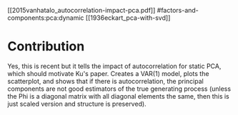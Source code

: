 [[2015vanhatalo_autocorrelation-impact-pca.pdf]]
#factors-and-components:pca:dynamic
[[1936eckart_pca-with-svd]]

# Contribution 

   Yes, this is recent but it tells the impact of autocorrelation for static PCA, which should motivate Ku's paper. Creates a VAR(1) model, plots the scatterplot, and shows that if there is autocorrelation, the principal components are not good estimators of the true generating process (unless the Phi is a diagonal matrix with all diagonal elements the same, then this is just scaled version and structure is preserved). 

